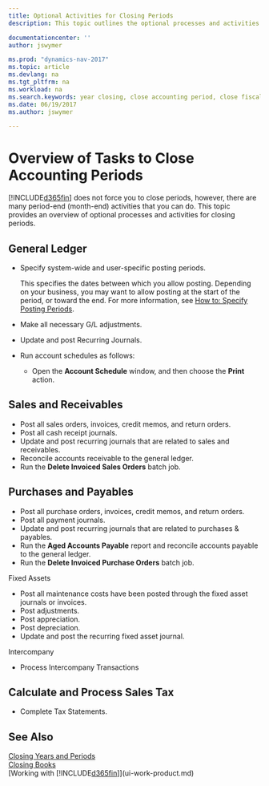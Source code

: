 ```yaml
---
title: Optional Activities for Closing Periods 
description: This topic outlines the optional processes and activities for closing accounting periods in Dynamics NAV.  

documentationcenter: ''
author: jswymer

ms.prod: "dynamics-nav-2017"
ms.topic: article
ms.devlang: na
ms.tgt_pltfrm: na
ms.workload: na
ms.search.keywords: year closing, close accounting period, close fiscal year, aging, creditor payments, vendor payments
ms.date: 06/19/2017
ms.author: jswymer

---
```

# Overview of Tasks to Close Accounting Periods
[!INCLUDE[d365fin](includes/d365fin_md.md)] does not force you to close periods, however, there are many period-end (month-end) activities that you can do. This topic provides an overview of optional processes and activities for closing periods.  

## General Ledger
* Specify system-wide and user-specific posting periods.  

    This specifies the dates between which you allow posting. Depending on your business, you may want to allow posting at the start of the period, or toward the end. For more information, see [How to: Specify Posting Periods](finance-how-specify-posting-periods.md).  
* Make all necessary G/L adjustments.  
* Update and post Recurring Journals.  
  <!--* Process Consolidations-->
* Run account schedules as follows:  
  * Open the **Account Schedule** window, and then choose the **Print** action.  

## Sales and Receivables
* Post all sales orders, invoices, credit memos, and return orders.  
* Post all cash receipt journals.  
* Update and post recurring journals that are related to sales and receivables.  
* Reconcile accounts receivable to the general ledger.  
* Run the **Delete Invoiced Sales Orders** batch job.  

## Purchases and Payables
* Post all purchase orders, invoices, credit memos, and return orders.  
* Post all payment journals.  
* Update and post recurring journals that are related to purchases & payables.  
* Run the **Aged Accounts Payable** report and reconcile accounts payable to the general ledger.  
* Run the **Delete Invoiced Purchase Orders** batch job.  

Fixed Assets
* Post all maintenance costs have been posted through the fixed asset journals or invoices.
* Post adjustments.
* Post appreciation.
* Post depreciation.
* Update and post the recurring fixed asset journal.

Intercompany
* Process Intercompany Transactions

## Calculate and Process Sales Tax
* Complete Tax Statements.  

## See Also
[Closing Years and Periods](year-close-years-periods.md)  
[Closing Books](year-close-books.md)  
[Working with [!INCLUDE[d365fin](includes/d365fin_md.md)]](ui-work-product.md)
